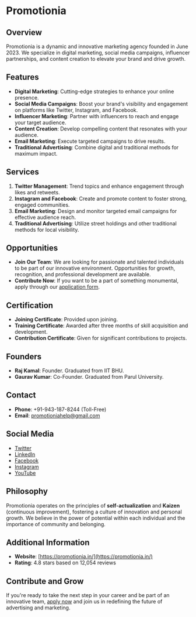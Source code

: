 # Promotionia

## Overview

Promotionia is a dynamic and innovative marketing agency founded in June 2023. We specialize in digital marketing, social media campaigns, influencer partnerships, and content creation to elevate your brand and drive growth.

## Features

- **Digital Marketing**: Cutting-edge strategies to enhance your online presence.
- **Social Media Campaigns**: Boost your brand's visibility and engagement on platforms like Twitter, Instagram, and Facebook.
- **Influencer Marketing**: Partner with influencers to reach and engage your target audience.
- **Content Creation**: Develop compelling content that resonates with your audience.
- **Email Marketing**: Execute targeted campaigns to drive results.
- **Traditional Advertising**: Combine digital and traditional methods for maximum impact.

## Services

1. **Twitter Management**: Trend topics and enhance engagement through likes and retweets.
2. **Instagram and Facebook**: Create and promote content to foster strong, engaged communities.
3. **Email Marketing**: Design and monitor targeted email campaigns for effective audience reach.
4. **Traditional Advertising**: Utilize street holdings and other traditional methods for local visibility.

## Opportunities

- **Join Our Team**: We are looking for passionate and talented individuals to be part of our innovative environment. Opportunities for growth, recognition, and professional development are available.
- **Contribute Now**: If you want to be a part of something monumental, apply through our [application form](https://forms.gle/P2N57KBUT8agcGre9).

## Certification

- **Joining Certificate**: Provided upon joining.
- **Training Certificate**: Awarded after three months of skill acquisition and development.
- **Contribution Certificate**: Given for significant contributions to projects.

## Founders

- **Raj Kamal**: Founder. Graduated from IIT BHU.
- **Gaurav Kumar**: Co-Founder. Graduated from Parul University.

## Contact

- **Phone**: +91-943-187-8244 (Toll-Free)
- **Email**: [promotioniahelp@gmail.com](mailto:contact@promotionia.in)

## Social Media

- [Twitter](https://x.com/promotionia)
- [LinkedIn](https://www.linkedin.com/in/promotionia/)
- [Facebook](https://www.facebook.com/people/Promotionia/61561085141666/)
- [Instagram](https://www.instagram.com/promotionia/)
- [YouTube](https://www.youtube.com/@promotionia)

## Philosophy

Promotionia operates on the principles of **self-actualization** and **Kaizen** (continuous improvement), fostering a culture of innovation and personal growth. We believe in the power of potential within each individual and the importance of community and belonging.

## Additional Information

- **Website**: [https://promotionia.in/](https://promotionia.in/)
- **Rating**: 4.8 stars based on 12,054 reviews

## Contribute and Grow

If you're ready to take the next step in your career and be part of an innovative team, [apply now](https://forms.gle/P2N57KBUT8agcGre9) and join us in redefining the future of advertising and marketing.

